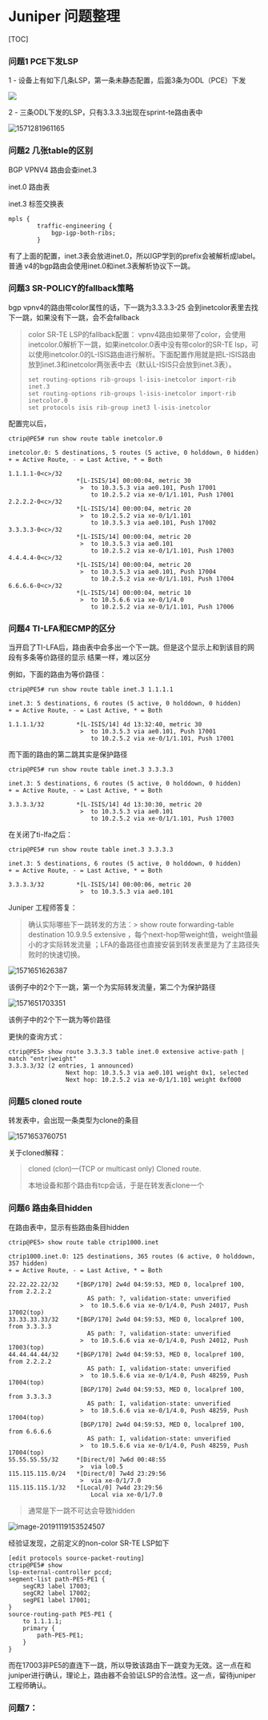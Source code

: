 # Juniper 问题整理

[TOC]



### 问题1 PCE下发LSP

1 - 设备上有如下几条LSP，第一条未静态配置，后面3条为ODL（PCE）下发

![](img/1571281861223.png)



2 - 三条ODL下发的LSP，只有3.3.3.3出现在sprint-te路由表中

![1571281961165](img/1571281961165.png) 



### 问题2 几张table的区别

BGP VPNV4 路由会查inet.3 

inet.0 路由表 

inet.3 标签交换表



```
mpls {
        traffic-engineering {
            bgp-igp-both-ribs;
        }
```

有了上面的配置，inet.3表会放进inet.0，所以IGP学到的prefix会被解析成label。普通 v4的bgp路由会使用inet.0和inet.3表解析协议下一跳。



### 问题3 SR-POLICY的fallback策略

bgp vpnv4的路由带color属性的话，下一跳为3.3.3.3-25<c>  会到inetcolor表里去找下一跳，如果没有下一跳，会不会fallback

> color SR-TE LSP的fallback配置： vpnv4路由如果带了color，会使用inetcolor.0解析下一跳，如果inetcolor.0表中没有带color的SR-TE lsp，可以使用inetcolor.0的L-ISIS路由进行解析。下面配置作用就是把L-ISIS路由放到inet.3和inetcolor两张表中去（默认L-ISIS只会放到inet.3表）。
>
> ```
> set routing-options rib-groups l-isis-inetcolor import-rib inet.3
> set routing-options rib-groups l-isis-inetcolor import-rib inetcolor.0
> set protocols isis rib-group inet3 l-isis-inetcolor
> ```
>



配置完以后，

```
ctrip@PE5# run show route table inetcolor.0 

inetcolor.0: 5 destinations, 5 routes (5 active, 0 holddown, 0 hidden)
+ = Active Route, - = Last Active, * = Both

1.1.1.1-0<c>/32                
                   *[L-ISIS/14] 00:00:04, metric 30
                    >  to 10.3.5.3 via ae0.101, Push 17001
                       to 10.2.5.2 via xe-0/1/1.101, Push 17001
2.2.2.2-0<c>/32                
                   *[L-ISIS/14] 00:00:04, metric 20
                    >  to 10.2.5.2 via xe-0/1/1.101
                       to 10.3.5.3 via ae0.101, Push 17002
3.3.3.3-0<c>/32                
                   *[L-ISIS/14] 00:00:04, metric 20
                    >  to 10.3.5.3 via ae0.101
                       to 10.2.5.2 via xe-0/1/1.101, Push 17003
4.4.4.4-0<c>/32                
                   *[L-ISIS/14] 00:00:04, metric 20
                    >  to 10.3.5.3 via ae0.101, Push 17004
                       to 10.2.5.2 via xe-0/1/1.101, Push 17004
6.6.6.6-0<c>/32                
                   *[L-ISIS/14] 00:00:04, metric 10
                    >  to 10.5.6.6 via xe-0/1/4.0
                       to 10.2.5.2 via xe-0/1/1.101, Push 17006
```



### 问题4 TI-LFA和ECMP的区分

当开启了TI-LFA后，路由表中会多出一个下一跳。但是这个显示上和到该目的网段有多条等价路径的显示 结果一样，难以区分

例如，下面的路由为等价路径：

```
ctrip@PE5# run show route table inet.3 1.1.1.1 

inet.3: 5 destinations, 6 routes (5 active, 0 holddown, 0 hidden)
+ = Active Route, - = Last Active, * = Both

1.1.1.1/32         *[L-ISIS/14] 4d 13:32:40, metric 30
                    >  to 10.3.5.3 via ae0.101, Push 17001
                       to 10.2.5.2 via xe-0/1/1.101, Push 17001
```



而下面的路由的第二跳其实是保护路径

```
ctrip@PE5# run show route table inet.3 3.3.3.3                                                                      

inet.3: 5 destinations, 6 routes (5 active, 0 holddown, 0 hidden)
+ = Active Route, - = Last Active, * = Both

3.3.3.3/32         *[L-ISIS/14] 4d 13:30:30, metric 20
                    >  to 10.3.5.3 via ae0.101
                       to 10.2.5.2 via xe-0/1/1.101, Push 17003
```

在关闭了ti-lfa之后：

```
ctrip@PE5# run show route table inet.3 3.3.3.3 

inet.3: 5 destinations, 6 routes (5 active, 0 holddown, 0 hidden)
+ = Active Route, - = Last Active, * = Both

3.3.3.3/32         *[L-ISIS/14] 00:00:06, metric 20
                    >  to 10.3.5.3 via ae0.101
```

Juniper 工程师答复：

> 确认实际哪些下一跳转发的方法：> show route forwarding-table destination 10.9.9.5 extensive  ，每个next-hop带weight值，weight值最小的才实际转发流量 ；LFA的备路径也直接安装到转发表里是为了主路径失败时的快速切换。



![1571651626387](img/1571651626387.png)

该例子中的2个下一跳，第一个为实际转发流量，第二个为保护路径



![1571651703351](img/1571651703351.png)

该例子中的2个下一跳为等价路径



更快的查询方式：

```
ctrip@PE5> show route 3.3.3.3 table inet.0 extensive active-path | match "entr|weight" 
3.3.3.3/32 (2 entries, 1 announced)
                Next hop: 10.3.5.3 via ae0.101 weight 0x1, selected
                Next hop: 10.2.5.2 via xe-0/1/1.101 weight 0xf000
```



### 问题5 cloned route

转发表中，会出现一条类型为clone的条目

![1571653760751](img/1571653760751.png)

关于cloned解释：

> cloned (clon)—(TCP or multicast only) Cloned route.
>
> 本地设备和那个路由有tcp会话，于是在转发表clone一个





### 问题6 路由条目hidden

在路由表中，显示有些路由条目hidden

```
ctrip@PE5> show route table ctrip1000.inet         

ctrip1000.inet.0: 125 destinations, 365 routes (6 active, 0 holddown, 357 hidden)
+ = Active Route, - = Last Active, * = Both

22.22.22.22/32     *[BGP/170] 2w4d 04:59:53, MED 0, localpref 100, from 2.2.2.2
                      AS path: ?, validation-state: unverified
                    >  to 10.5.6.6 via xe-0/1/4.0, Push 24017, Push 17002(top)
33.33.33.33/32     *[BGP/170] 2w4d 04:59:53, MED 0, localpref 100, from 3.3.3.3
                      AS path: ?, validation-state: unverified
                    >  to 10.5.6.6 via xe-0/1/4.0, Push 24012, Push 17003(top)
44.44.44.44/32     *[BGP/170] 2w4d 04:59:53, MED 0, localpref 100, from 2.2.2.2
                      AS path: I, validation-state: unverified
                    >  to 10.5.6.6 via xe-0/1/4.0, Push 48259, Push 17004(top)
                    [BGP/170] 2w4d 04:59:53, MED 0, localpref 100, from 3.3.3.3
                      AS path: I, validation-state: unverified
                    >  to 10.5.6.6 via xe-0/1/4.0, Push 48259, Push 17004(top)
                    [BGP/170] 2w4d 04:59:53, MED 0, localpref 100, from 6.6.6.6
                      AS path: I, validation-state: unverified
                    >  to 10.5.6.6 via xe-0/1/4.0, Push 48259, Push 17004(top)
55.55.55.55/32     *[Direct/0] 7w6d 00:48:55
                    >  via lo0.5
115.115.115.0/24   *[Direct/0] 7w4d 23:29:56
                    >  via xe-0/1/7.0
115.115.115.1/32   *[Local/0] 7w4d 23:29:56
                       Local via xe-0/1/7.0
```

> 通常是下一跳不可达会导致hidden

![image-20191119153524507](img/image-20191119153524507.png)

经验证发现，之前定义的non-color SR-TE LSP如下

```
[edit protocols source-packet-routing]
ctrip@PE5# show 
lsp-external-controller pccd;
segment-list path-PE5-PE1 {
    segCR3 label 17003;
    segCR2 label 17002;
    segPE1 label 17001;
}
source-routing-path PE5-PE1 {
    to 1.1.1.1;
    primary {
        path-PE5-PE1;
    }
}
```

而在17003非PE5的直连下一跳，所以导致该路由下一跳变为无效。这一点在和juniper进行确认，理论上，路由器不会验证LSP的合法性。这一点，留待juniper工程师确认。



### 问题7：
